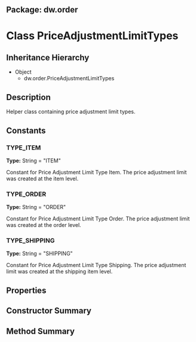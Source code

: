 ## Package: dw.order

# Class PriceAdjustmentLimitTypes

## Inheritance Hierarchy

- Object
  - dw.order.PriceAdjustmentLimitTypes

## Description

Helper class containing price adjustment limit types.

## Constants

### TYPE_ITEM

**Type:** String = "ITEM"

Constant for Price Adjustment Limit Type Item. The price adjustment limit was created at the item level.

### TYPE_ORDER

**Type:** String = "ORDER"

Constant for Price Adjustment Limit Type Order. The price adjustment limit was created at the order level.

### TYPE_SHIPPING

**Type:** String = "SHIPPING"

Constant for Price Adjustment Limit Type Shipping. The price adjustment limit was created at the shipping item level.

## Properties

## Constructor Summary

## Method Summary